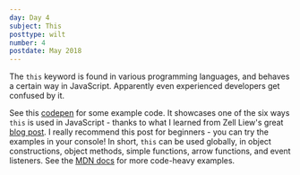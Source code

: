 ```yaml
---
day: Day 4
subject: This
posttype: wilt
number: 4
postdate: May 2018
---
```


The `this` keyword is found in various programming languages, and behaves a certain way in JavaScript. Apparently even experienced developers get confused by it.

See this [codepen](https://codepen.io/ambrwlsn90/pen/ELEmxw?editors=1111) for some example code. It showcases one of the six ways `this` is used in JavaScript - thanks to what I learned from Zell Liew's great [blog post](https://zellwk.com/blog/this/). I really recommend this post for beginners - you can try the examples in your console! In short, `this` can be used globally, in object constructions, object methods, simple functions, arrow functions, and event listeners. See the [MDN docs](https://developer.mozilla.org/en-US/docs/Web/JavaScript/Reference/Operators/this) for more code-heavy examples.
